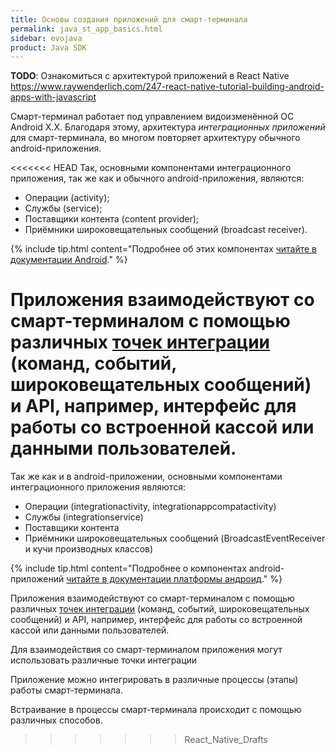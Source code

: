 ```yaml
---
title: Основы создания приложений для смарт-терминала
permalink: java_st_app_basics.html
sidebar: evojava
product: Java SDK
---
```


**TODO**: Ознакомиться с архитектурой приложений в React Native https://www.raywenderlich.com/247-react-native-tutorial-building-android-apps-with-javascript

Смарт-терминал работает под управлением видоизменённой ОС Android X.X. Благодаря этому, архитектура *интеграционных приложений* для смарт-терминала, во многом повторяет архитектуру обычного android-приложения.

<<<<<<< HEAD
Так, основными компонентами интеграционного приложения, так же как и обычного android-приложения, являются:

* Операции (activity);
* Службы (service);
* Поставщики контента (content provider);
* Приёмники широковещательных сообщений (broadcast receiver).

{% include tip.html content="Подробнее об этих компонентах [читайте в документации Android](https://developer.android.com/guide/components/fundamentals#Components)." %}

Приложения взаимодействуют со смарт-терминалом с помощью различных [точек интеграции](./) (команд, событий, широковещательных сообщений) и API, например, интерфейс для работы со встроенной кассой или данными пользователей.
=======
Так же как и в android-приложении, основными компонентами интеграционного приложения являются:

* Операции (integrationactivity, integrationappcompatactivity)
* Службы (integrationservice)
* Поставщики контента
* Приёмники широковещательных сообщений (BroadcastEventReceiver и кучи производных классов)

{% include tip.html content="Подробнее о компонентах android-приложений [читайте в документации платформы андроид](https://developer.android.com/guide/components/fundamentals#Components)." %}

Приложения взаимодействуют со смарт-терминалом с помощью различных [точек интеграции](./) (команд, событий, широковещательных сообщений) и API, например, интерфейс для работы со встроенной кассой или данными пользователей.

Для взаимодействия со смарт-терминалом приложения могут использовать различные точки интеграции

Приложение можно интегрировать в различные процессы (этапы) работы смарт-терминала.


Встраивание в процессы смарт-терминала происходит с помощью различных способов.
>>>>>>> React_Native_Drafts
